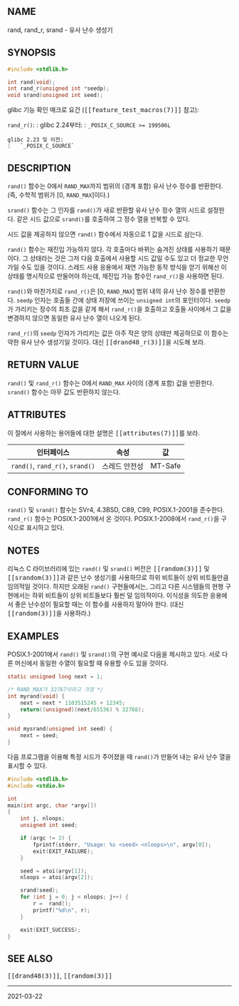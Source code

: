 ## NAME

rand, rand_r, srand - 유사 난수 생성기

## SYNOPSIS

```c
#include <stdlib.h>

int rand(void);
int rand_r(unsigned int *seedp);
void srand(unsigned int seed);
```

glibc 기능 확인 매크로 요건 (<tt>[[feature_test_macros(7)]]</tt> 참고):

`rand_r()`:
:   glibc 2.24부터:
    :   `_POSIX_C_SOURCE >= 199506L`

    glibc 2.23 및 이전:
    :   `_POSIX_C_SOURCE`

## DESCRIPTION

`rand()` 함수는 0에서 `RAND_MAX`까지 범위의 (경계 포함) 유사 난수 정수를 반환한다. (즉, 수학적 범위가 [0, `RAND_MAX`]이다.)

`srand()` 함수는 그 인자를 `rand()`가 새로 반환할 유사 난수 정수 열의 시드로 설정한다. 같은 시드 값으로 `srand()`를 호출하여 그 정수 열을 반복할 수 있다.

시드 값을 제공하지 않으면 `rand()` 함수에서 자동으로 1 값을 시드로 삼는다.

`rand()` 함수는 재진입 가능하지 않다. 각 호출마다 바뀌는 숨겨진 상태를 사용하기 때문이다. 그 상태라는 것은 그저 다음 호출에서 사용할 시드 값일 수도 있고 더 정교한 무언가일 수도 있을 것이다. 스레드 사용 응용에서 재연 가능한 동작 방식을 얻기 위해선 이 상태를 명시적으로 만들어야 하는데, 재진입 가능 함수인 `rand_r()`을 사용하면 된다.

`rand()`와 마찬가지로 `rand_r()`은 [0, `RAND_MAX`] 범위 내의 유사 난수 정수를 반환한다. `seedp` 인자는 호출들 간에 상태 저장에 쓰이는 `unsigned int`의 포인터이다. `seedp`가 가리키는 정수의 최초 값을 같게 해서 `rand_r()`을 호출하고 호출들 사이에서 그 값을 변경하지 않으면 동일한 유사 난수 열이 나오게 된다.

`rand_r()`의 `seedp` 인자가 가리키는 값은 아주 작은 양의 상태만 제공하므로 이 함수는 약한 유사 난수 생성기일 것이다. 대신 <tt>[[drand48_r(3)]]</tt>을 시도해 보라.

## RETURN VALUE

`rand()` 및 `rand_r()` 함수는 0에서 `RAND_MAX` 사이의 (경계 포함) 값을 반환한다. `srand()` 함수는 아무 값도 반환하지 않는다.

## ATTRIBUTES

이 절에서 사용하는 용어들에 대한 설명은 <tt>[[attributes(7)]]</tt>를 보라.

| 인터페이스 | 속성 | 값 |
| --- | --- | --- |
| `rand()`, `rand_r()`, `srand()` | 스레드 안전성 | MT-Safe |

## CONFORMING TO

`rand()` 및 `srand()` 함수는 SVr4, 4.3BSD, C89, C99, POSIX.1-2001을 준수한다. `rand_r()` 함수는 POSIX.1-2001에서 온 것이다. POSIX.1-2008에서 `rand_r()`을 구식으로 표시하고 있다.

## NOTES

리눅스 C 라이브러리에 있는 `rand()` 및 `srand()` 버전은 <tt>[[random(3)]]</tt> 및 <tt>[[srandom(3)]]</tt>과 같은 난수 생성기를 사용하므로 하위 비트들이 상위 비트들만큼 임의적일 것이다. 하지만 오래된 `rand()` 구현들에서는, 그리고 다른 시스템들의 현행 구현에서는 하위 비트들이 상위 비트들보다 훨씬 덜 임의적이다. 이식성을 의도한 응용에서 좋은 난수성이 필요할 때는 이 함수를 사용하지 말아야 한다. (대신 <tt>[[random(3)]]</tt>을 사용하라.)

## EXAMPLES

POSIX.1-2001에서 `rand()` 및 `srand()`의 구현 예시로 다음을 제시하고 있다. 서로 다른 머신에서 동일한 수열이 필요할 때 유용할 수도 있을 것이다.

```c
static unsigned long next = 1;

/* RAND_MAX가 32767이라고 가정 */
int myrand(void) {
    next = next * 1103515245 + 12345;
    return((unsigned)(next/65536) % 32768);
}

void mysrand(unsigned int seed) {
    next = seed;
}
```

다음 프로그램을 이용해 특정 시드가 주어졌을 때 `rand()`가 만들어 내는 유사 난수 열을 표시할 수 있다.

```c
#include <stdlib.h>
#include <stdio.h>

int
main(int argc, char *argv[])
{
    int j, nloops;
    unsigned int seed;

    if (argc != 3) {
        fprintf(stderr, "Usage: %s <seed> <nloops>\n", argv[0]);
        exit(EXIT_FAILURE);
    }

    seed = atoi(argv[1]);
    nloops = atoi(argv[2]);

    srand(seed);
    for (int j = 0; j < nloops; j++) {
        r =  rand();
        printf("%d\n", r);
    }

    exit(EXIT_SUCCESS);
}
```

## SEE ALSO

<tt>[[drand48(3)]]</tt>, <tt>[[random(3)]]</tt>

----

2021-03-22
